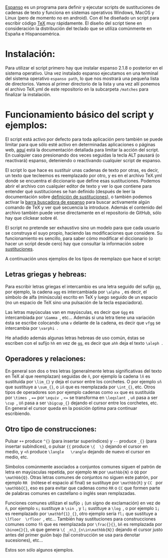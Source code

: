 [Espanso](https://espanso.org/) es un programa para definir y ejecutar scripts de sustituciones de cadenas de texto y funciona en sistemas operativos Windows, MacOS y Linux (pero de momento no en android). Con él he diseñado un script para escribir código [TeX](https://es.wikipedia.org/wiki/TeX) muy rápidamente. El diseño del script tiene en consideración la distribución del teclado que se utiliza comúnmente en España e Hispanoamérica.

# Instalación:

Para utilizar el script primero hay que instalar espanso 2.1.8 o posterior en el sistema operativo. Una vez instalado espanso ejecutamos en una terminal del sistema operativo `espanso path`, lo que nos mostrará una pequeña lista de directorios. Vamos al primer directorio de la lista y una vez allí ponemos el archivo TeX.yml de este repositorio en la subcarpeta `/matches` para finalizar la instalación.

# Funcionamiento básico del script y ejemplos:

El script está activo por defecto para toda aplicación pero también se puede limitar para que sólo esté activo en determinadas aplicaciones o páginas web, [aquí](https://espanso.org/docs/configuration/app-specific-configurations/) está la documentación detallada para limitar la acción del script. En cualquier caso presionando dos veces seguidas la tecla ALT pausará (o reactivará) espanso, deteniendo o reactivando cualquier script de espanso.

El script lo que hace es sustituir unas cadenas de texto por otras, es decir, un texto que tecleemos es reemplazado por otro, y es en el archivo TeX.yml donde se encuentra el diccionario que define esas sustituciones. Podemos abrir el archivo con cualquier editor de texto y ver lo que contiene para entender qué sustituciones se han definido (después de leer la documentación sobre [definición de sustituciones](https://espanso.org/docs/matches/basics/#static-matches)), o también podemos activar la [barra buscadora de espanso](https://espanso.org/docs/configuration/options/#customizing-the-search-bar) para buscar activamente algún comando de TeX y ver qué secuencia la introduce. Además el contenido del archivo también puede verse directamente en el repositorio de GitHub, sólo hay que clickear sobre él.

El script no pretende ser exhaustivo sino un modelo para que cada usuario se construya el suyo propio, haciendo las modificaciones que considere. Su funcionamiento es sencillo, para saber cómo modificar el diccionario (o hacer un script desde cero) hay que consultar la información sobre [sustituciones](https://espanso.org/docs/matches/basics/).

A continuación unos ejemplos de los tipos de reemplazo que hace el script:

## Letras griegas y hebreas:

Para escribir letras griegas el intercambio es una letra seguido del sufijo `gg`, por ejemplo, la cadena `agg` es intercambiada por `\alpha `, es decir, el símbolo de alfa (minúscula) escrito en TeX y luego seguido de un espacio (no un espacio de TeX sino una pulsación de la tecla espaciadora).

Las letras mayúsculas van en mayúsculas, es decir que `Ggg` es intercambiada por `\Gamma `, etc... Además si una letra tiene una variación ésta se escribe colocando una `v` delante de la cadena, es decir que `vfgg` se intercambia por `\varphi `.

He añadido además algunas letras hebreas de uso común, éstas se escriben con el sufijo `hh` en vez de `gg`, es decir que `ahh` deja el texto `\aleph `.

## Operadores y relaciones:

En general son dos o tres letras (generalmente letras significativas del texto en TeX al que reemplazan) seguidas de `ñ`, por ejemplo la cadena `lñ` es sustituida por `\lim_{}` y deja el cursor entre los corchetes. O por ejemplo `sñ` que sustituye a `\sum_{}`, o `iñ` que es reemplazada por `\int_{}`, etc. Otros tipos de operadores son por ejemplo cadenas como `xx` que es sustituida por `\times `, `==` por `\equiv `, `<=` se transforma en `\leqslant `, `uñ` pasa a ser `\cup `, `Uñ` pasa a ser `\bigcup_{}` dejando el cursor entre los corchetes, etc. En general el cursor queda en la posición óptima para continuar escribiendo.

## Otro tipo de construcciones:

Pulsar `++` produce `^{}` (para insertar superíndices) y `--` produce `_{}` (para insertar subíndices), o pulsar `{{` produce `\{  \}` dejando el cursor en medio, y `<ñ` produce `\langle   \rangle` dejando de nuevo el cursor en medio, etc.

Símbolos comúnmente asociados a conjuntos comunes siguen el patrón de letra en mayúsculas repetida, por ejemplo `NN` por `\mathbb{N}` o `QQ` por `\mathbb{Q}`. Otras letras comunes de conjuntos no siguen este patrón, por ejemplo `RR ` (nótese el espacio al final) se sustituye por `\mathbb{R}` y `CC ` por `\mathbb{C}`, eso es para evitar que cadenas como `RR` o `CC` que formen parte de palabras comunes en castellano o inglés sean remplazadas.

Funciones comunes utilizan el sufijo `¡` (un signo de exclamación) en vez de `ñ`, por ejemplo `s¡` sustituye a `\sin `, y `l¡` sustituye a `\log `, o por ejemplo `1¡` es reemplazado por `\mathbf{1}_{}`, otro ejemplo sería `fl¡` que sustituye a `\lfloor  \rfloor `, etc... También hay sustituciones para construcciones comunes como `fñ` que es reemplazada por `\frac{}{}`, `bñ` es remplazada por `\binom{}{}`, `sN` que genera `\{ _n\}_{n\in\mathbb{N}}` dejando el cursor justo antes del primer guión bajo (tal construcción se usa para denotar sucesiones), etc...

Estos son sólo algunos ejemplos.
